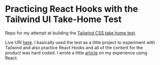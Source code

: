 # Practicing React Hooks with the Tailwind UI Take-Home Test

Repo for my attempt at building the [Tailwind CSS take home test](https://github.com/adamwathan/tailwind-take-home-project).

Live URl [here](https://tailwind-take-home-test-react.vercel.app/). I basically used the test as a little project to experiment with Tailwind and also practice React Hooks and all of the content for the product was hard coded. I wrote a little [article](https://medium.com/@peter_aiello/practicing-react-hooks-using-the-tailwindcss-ui-take-home-test-89ce27ef34c9) on my experience using React. 
